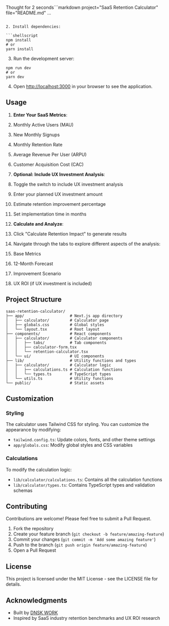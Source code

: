 Thought for 2 seconds```markdown project="SaaS Retention Calculator" file="README.md"
...
```

2. Install dependencies:

```shellscript
npm install
# or
yarn install
```


3. Run the development server:

```shellscript
npm run dev
# or
yarn dev
```


4. Open [http://localhost:3000](http://localhost:3000) in your browser to see the application.


## Usage

1. **Enter Your SaaS Metrics**:

1. Monthly Active Users (MAU)
2. New Monthly Signups
3. Monthly Retention Rate
4. Average Revenue Per User (ARPU)
5. Customer Acquisition Cost (CAC)



2. **Optional: Include UX Investment Analysis**:

1. Toggle the switch to include UX investment analysis
2. Enter your planned UX investment amount
3. Estimate retention improvement percentage
4. Set implementation time in months



3. **Calculate and Analyze**:

1. Click "Calculate Retention Impact" to generate results
2. Navigate through the tabs to explore different aspects of the analysis:

1. Base Metrics
2. 12-Month Forecast
3. Improvement Scenario
4. UX ROI (if UX investment is included)








## Project Structure

```plaintext
saas-retention-calculator/
├── app/                    # Next.js app directory
│   ├── calculator/         # Calculator page
│   ├── globals.css         # Global styles
│   └── layout.tsx          # Root layout
├── components/             # React components
│   ├── calculator/         # Calculator components
│   │   ├── tabs/           # Tab components
│   │   ├── calculator-form.tsx
│   │   └── retention-calculator.tsx
│   └── ui/                 # UI components
├── lib/                    # Utility functions and types
│   ├── calculator/         # Calculator logic
│   │   ├── calculations.ts # Calculation functions
│   │   └── types.ts        # TypeScript types
│   └── utils.ts            # Utility functions
└── public/                 # Static assets
```

## Customization

### Styling

The calculator uses Tailwind CSS for styling. You can customize the appearance by modifying:

- `tailwind.config.ts`: Update colors, fonts, and other theme settings
- `app/globals.css`: Modify global styles and CSS variables


### Calculations

To modify the calculation logic:

- `lib/calculator/calculations.ts`: Contains all the calculation functions
- `lib/calculator/types.ts`: Contains TypeScript types and validation schemas


## Contributing

Contributions are welcome! Please feel free to submit a Pull Request.

1. Fork the repository
2. Create your feature branch (`git checkout -b feature/amazing-feature`)
3. Commit your changes (`git commit -m 'Add some amazing feature'`)
4. Push to the branch (`git push origin feature/amazing-feature`)
5. Open a Pull Request


## License

This project is licensed under the MIT License - see the LICENSE file for details.

## Acknowledgments

- Built by [DNSK WORK](https://dnsk.work/)
- Inspired by SaaS industry retention benchmarks and UX ROI research
